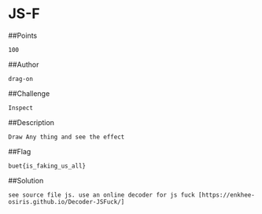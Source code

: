 # JS-F

##Points

```
100
```

##Author

```
drag-on
```

##Challenge

```
Inspect
```

##Description

```
Draw Any thing and see the effect
```
##Flag

```
buet{is_faking_us_all}
```

##Solution

```
see source file js. use an online decoder for js fuck [https://enkhee-osiris.github.io/Decoder-JSFuck/]
```
